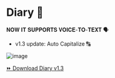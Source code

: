 # Diary 📕

𝐍𝐎𝐖 𝐈𝐓 𝐒𝐔𝐏𝐏𝐎𝐑𝐓𝐒 𝐕𝐎𝐈𝐂𝐄-𝐓𝐎-𝐓𝐄𝐗𝐓 🗣️
- v1.3 update: Auto Capitalize 🔠

![image](https://github.com/Ron-Caster/Diary/assets/56224323/70e5d566-d42a-444d-9499-979969d10c4c)

[⏩ Download Diary v1.3](https://github.com/Ron-Caster/Diary/releases/tag/Diary_v1.3)
